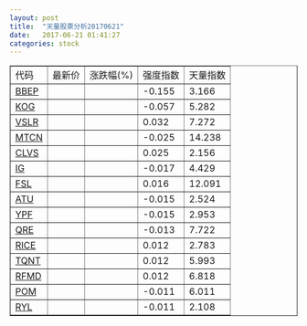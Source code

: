 ```yaml
---
layout: post
title:  "天量股票分析20170621"
date:   2017-06-21 01:41:27
categories: stock
---
```

<script type="text/javascript">
var stockList = []
stockList.push('gb_bbep');
stockList.push('gb_kog');
stockList.push('gb_vslr');
stockList.push('gb_mtcn');
stockList.push('gb_clvs');
stockList.push('gb_ig');
stockList.push('gb_fsl');
stockList.push('gb_atu');
stockList.push('gb_ypf');
stockList.push('gb_qre');
stockList.push('gb_rice');
stockList.push('gb_tqnt');
stockList.push('gb_rfmd');
stockList.push('gb_pom');
stockList.push('gb_ryl');
</script>

<table border="1">
 <tr>
  <td>代码</td>
  <td>最新价</td>
  <td>涨跌幅(%)</td>
 <td>强度指数</td>
 <td>天量指数</td>
</tr>
  <tr id="bbep"><td><a href="http://stock.finance.sina.com.cn/usstock/quotes/BBEP.html" target="_blank">BBEP</a></td><td></td><td></td><td>-0.155</td><td>3.166</td></tr>
  <tr id="kog"><td><a href="http://stock.finance.sina.com.cn/usstock/quotes/KOG.html" target="_blank">KOG</a></td><td></td><td></td><td>-0.057</td><td>5.282</td></tr>
  <tr id="vslr"><td><a href="http://stock.finance.sina.com.cn/usstock/quotes/VSLR.html" target="_blank">VSLR</a></td><td></td><td></td><td>0.032</td><td>7.272</td></tr>
  <tr id="mtcn"><td><a href="http://stock.finance.sina.com.cn/usstock/quotes/MTCN.html" target="_blank">MTCN</a></td><td></td><td></td><td>-0.025</td><td>14.238</td></tr>
  <tr id="clvs"><td><a href="http://stock.finance.sina.com.cn/usstock/quotes/CLVS.html" target="_blank">CLVS</a></td><td></td><td></td><td>0.025</td><td>2.156</td></tr>
  <tr id="ig"><td><a href="http://stock.finance.sina.com.cn/usstock/quotes/IG.html" target="_blank">IG</a></td><td></td><td></td><td>-0.017</td><td>4.429</td></tr>
  <tr id="fsl"><td><a href="http://stock.finance.sina.com.cn/usstock/quotes/FSL.html" target="_blank">FSL</a></td><td></td><td></td><td>0.016</td><td>12.091</td></tr>
  <tr id="atu"><td><a href="http://stock.finance.sina.com.cn/usstock/quotes/ATU.html" target="_blank">ATU</a></td><td></td><td></td><td>-0.015</td><td>2.524</td></tr>
  <tr id="ypf"><td><a href="http://stock.finance.sina.com.cn/usstock/quotes/YPF.html" target="_blank">YPF</a></td><td></td><td></td><td>-0.015</td><td>2.953</td></tr>
  <tr id="qre"><td><a href="http://stock.finance.sina.com.cn/usstock/quotes/QRE.html" target="_blank">QRE</a></td><td></td><td></td><td>-0.013</td><td>7.722</td></tr>
  <tr id="rice"><td><a href="http://stock.finance.sina.com.cn/usstock/quotes/RICE.html" target="_blank">RICE</a></td><td></td><td></td><td>0.012</td><td>2.783</td></tr>
  <tr id="tqnt"><td><a href="http://stock.finance.sina.com.cn/usstock/quotes/TQNT.html" target="_blank">TQNT</a></td><td></td><td></td><td>0.012</td><td>5.993</td></tr>
  <tr id="rfmd"><td><a href="http://stock.finance.sina.com.cn/usstock/quotes/RFMD.html" target="_blank">RFMD</a></td><td></td><td></td><td>0.012</td><td>6.818</td></tr>
  <tr id="pom"><td><a href="http://stock.finance.sina.com.cn/usstock/quotes/POM.html" target="_blank">POM</a></td><td></td><td></td><td>-0.011</td><td>6.011</td></tr>
  <tr id="ryl"><td><a href="http://stock.finance.sina.com.cn/usstock/quotes/RYL.html" target="_blank">RYL</a></td><td></td><td></td><td>-0.011</td><td>2.108</td></tr>
</table>
